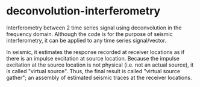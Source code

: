 # deconvolution-interferometry
Interferometry between 2 time series signal using deconvolution in the frequency domain.
Although the code is for the purpose of seismic interferometry, it can be applied to any time series signal/vector.

In seismic, it estimates the response recorded at receiver locations as if there is an impulse excitation at source location.
Because the impulse excitation at the source location is not physical (i.e. not an actual source), it is called "virtual source".
Thus, the final result is called "virtual source gather"; an assembly of estimated seismic traces at the receiver locations.
